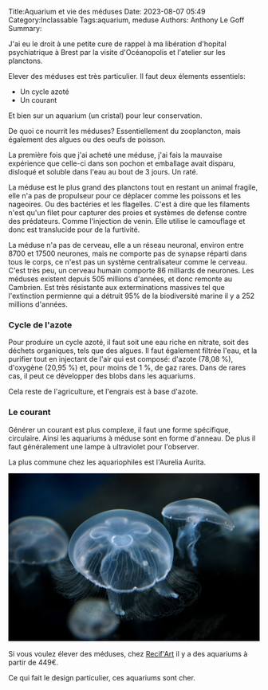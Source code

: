 Title:Aquarium et vie des méduses
Date: 2023-08-07 05:49
Category:Inclassable
Tags:aquarium, meduse
Authors: Anthony Le Goff
Summary:

J'ai eu le droit à une petite cure de rappel à ma libération d'hopital psychiatrique à Brest par la visite d'Océanopolis et l'atelier sur les planctons.

Elever des méduses est très particulier. Il faut deux élements essentiels:

* Un cycle azoté
* Un courant

Et bien sur un aquarium (un cristal) pour leur conservation.

De quoi ce nourrit les méduses? Essentiellement du zooplancton, mais également des algues ou des oeufs de poisson.

La première fois que j'ai acheté une méduse, j'ai fais la mauvaise expérience que celle-ci dans son pochon et emballage avait disparu, disloqué et soluble dans l'eau au bout de 3 jours. Un raté.

La méduse est le plus grand des planctons tout en restant un animal fragile, elle n'a pas de propulseur pour ce déplacer comme les poissons et les nageoires. Ou des bactéries et les flagelles. C'est à dire que les filaments n'est qu'un filet pour capturer des proies et systèmes de defense contre des prédateurs. Comme l'injection de venin. Elle utilise le camouflage et donc est translucide pour de la furtivité.

La méduse n'a pas de cerveau, elle a un réseau neuronal, environ entre 8700 et 17500 neurones, mais ne comporte pas de synapse réparti dans tous le corps, ce n'est pas un système centralisateur comme le cerveau. C'est très peu, un cerveau humain comporte 86 milliards de neurones. Les méduses existent depuis 505 millions d'années, et donc remonte au Cambrien. Est très résistante aux exterminations massives tel que l'extinction permienne qui a détruit 95% de la biodiversité marine il y a 252 millions d'années. 

### Cycle de l'azote

Pour produire un cycle azoté, il faut soit une eau riche en nitrate, soit des déchets organiques, tels que des algues. Il faut également filtrée l'eau, et la purifier tout en injectant de l'air qui est composé: d'azote (78,08 %), d'oxygène (20,95 %) et, pour moins de 1 %, de gaz rares. Dans de rares cas, il peut ce développer des blobs dans les aquariums.

Cela reste de l'agriculture, et l'engrais est à base d'azote.

### Le courant

Générer un courant est plus complexe, il faut une forme spécifique, circulaire. Ainsi les aquariums à méduse sont en forme d'anneau. De plus il faut généralement une lampe à ultraviolet pour l'observer.

La plus commune chez les aquariophiles est l'Aurelia Aurita. 

![aurelia](images/aurelia.jpg)

Si vous voulez élever des méduses, chez [Recif'Art](https://www.recifart.com/fr/aquarium-a-meduses/10200-mini-o2-kit-de-demarrage-meduses-aquarium-a-meduses.html) il y a des aquariums à partir de 449€.

Ce qui fait le design particulier, ces aquariums sont cher.